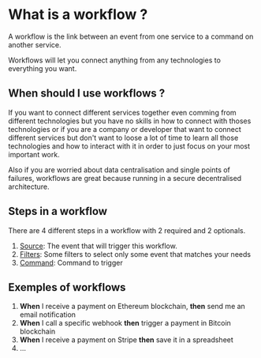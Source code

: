 # What is a workflow ?

A workflow is the link between an event from one service to a command on another service.

Workflows will let you connect anything from any technologies to everything you want.

## When should I use workflows ?

If you want to connect different services together even comming from different technologies but you have no skills in how to connect with thoses technologies or if you are a company or developer that want to connect different services but don't want to loose a lot of time to learn all those technologies and how to interact with it in order to just focus on your most important work. 

Also if you are worried about data centralisation and single points of failures, workflows are great because running in a secure decentralised architecture.

## Steps in a workflow

There are 4 different steps in a workflow with 2 required and 2 optionals.

1. [Source](./source.md): The event that will trigger this workflow. 
2. [Filters](./filters.md): Some filters to select only some event that matches your needs
4. [Command](./command.md): Command to trigger

## Exemples of workflows

1. **When** I receive a payment on Ethereum blockchain, **then** send me an email notification
2. **When** I call a specific webhook **then** trigger a payment in Bitcoin blockchain
3. **When** I receive a payment on Stripe **then** save it in a spreadsheet
4. ...